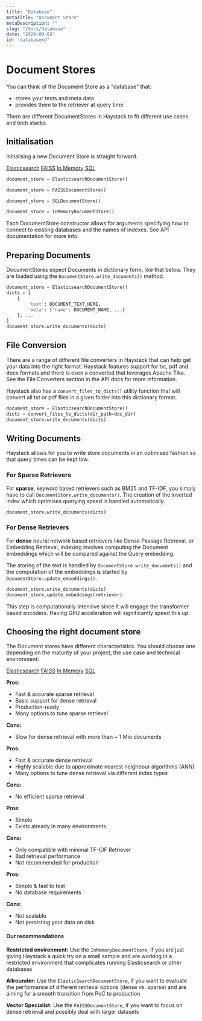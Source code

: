 ```yaml
---
title: "Database"
metaTitle: "Document Store"
metaDescription: ""
slug: "/docs/database"
date: "2020-09-03"
id: "databasemd"
---
```



# Document Stores

You can think of the Document Store as a "database" that:
- stores your texts and meta data  
- provides them to the retriever at query time 

There are different DocumentStores in Haystack to fit different use cases and tech stacks. 

## Initialisation

Initialising a new Document Store is straight forward.

<div class="filter">
<a href="#elasticsearch">Elasticsearch</a> <a href="#faiss">FAISS</a> <a href="#inmemory">In Memory</a> <a href="#sql">SQL</a>
</div>
<div class="filter-elasticsearch table-wrapper" markdown="block">

```python
document_store = ElasticsearchDocumentStore()
```

</div>
<div class="filter-faiss table-wrapper" markdown="block">

```python
document_store = FAISSDocumentStore()
```

</div>
<div class="filter-sql table-wrapper" markdown="block">

```python
document_store = SQLDocumentStore()
```

</div>
<div class="filter-inmemory table-wrapper" markdown="block">

```python
document_store = InMemoryDocumentStore()
```

</div>

Each DocumentStore constructor allows for arguments specifying how to connect to existing databases and the names of indexes.
See API documentation for more info.

## Preparing Documents

DocumentStores expect Documents in dictionary form, like that below.
They are loaded using the `DocumentStore.write_documents()` method.

```python
document_store = ElasticsearchDocumentStore()
dicts = [
    {
        'text': DOCUMENT_TEXT_HERE,
        'meta': {'name': DOCUMENT_NAME, ...}
    }, ...
]
document_store.write_documents(dicts)
```

## File Conversion

There are a range of different file converters in Haystack that can help get your data into the right format.
Haystack features support for txt, pdf and docx formats and there is even a converted that leverages Apache Tika.
See the File Converters section in the API docs for more information.

<!-- _comment: !! Code snippets for each type !! -->
Haystack also has a `convert_files_to_dicts()` utility function that will convert
all txt or pdf files in a given folder into this dictionary format.

```python
document_store = ElasticsearchDocumentStore()
dicts = convert_files_to_dicts(dir_path=doc_dir)
document_store.write_documents(dicts)
```

## Writing Documents

Haystack allows for you to write store documents in an optimised fashion so that query times can be kept low.

### For Sparse Retrievers

For **sparse**, keyword based retrievers such as BM25 and TF-IDF,
you simply have to call `DocumentStore.write_documents()`.
The creation of the inverted index which optimises querying speed is handled automatically.

```python
document_store.write_documents(dicts)
```

### For Dense Retrievers

For **dense** neural network based retrievers like Dense Passage Retrieval, or Embedding Retrieval,
indexing involves computing the Document embeddings which will be compared against the Query embedding.

The storing of the text is handled by `DocumentStore.write_documents()` and the computation of the
embeddings is started by `DocumentStore.update_embeddings()`.

```python
document_store.write_documents(dicts)
document_store.update_embeddings(retriever)
```

This step is computationally intensive since it will engage the transformer based encoders.
Having GPU acceleration will significantly speed this up.

<!-- _comment: !! Diagrams of inverted index / document embeds !! -->
<!-- _comment: !! Make this a tab element to show how different datastores are initialized !! -->
## Choosing the right document store

The Document stores have different characteristics. You should choose one depending on the maturity of your project, the use case and technical environment: 


<div class="filter">
<a href="#elasticsearch">Elasticsearch</a> <a href="#faiss">FAISS</a> <a href="#inmemory">In Memory</a> <a href="#sql">SQL</a>
</div>
<div class="filter-elasticsearch table-wrapper" markdown="block">

**Pros:** 
- Fast & accurate sparse retrieval
- Basic support for dense retrieval
- Production-ready 
- Many options to tune sparse retrieval

**Cons:** 
- Slow for dense retrieval with more than ~ 1 Mio documents

</div>
<div class="filter-faiss table-wrapper" markdown="block">

**Pros:** 
- Fast & accurate dense retrieval
- Highly scalable due to approximate nearest neighbour algorithms (ANN)
- Many options to tune dense retrieval via different index types 

**Cons:**
- No efficient sparse retrieval

</div>
<div class="filter-sql table-wrapper" markdown="block">

**Pros:**
- Simple
- Exists already in many environments

**Cons:**
- Only compatible with minimal TF-IDF Retriever
- Bad retrieval performance
- Not recommended for production

</div>
<div class="filter-inmemory table-wrapper" markdown="block">

**Pros:**
- Simple & fast to test
- No database requirements

**Cons:** 
- Not scalable
- Not persisting your data on disk

</div>

#### Our recommendations

**Restricted environment:** Use the `InMemoryDocumentStore`, if you are just giving Haystack a quick try on a small sample and are working in a restricted environment that complicates running Elasticsearch or other databases  

**Allrounder:** Use the `ElasticSearchDocumentStore`, if you want to evaluate the performance of different retrieval options (dense vs. sparse) and are aiming for a smooth transition from PoC to production

**Vector Specialist:** Use the `FAISSDocumentStore`, if you want to focus on dense retrieval and possibly deal with larger datasets
